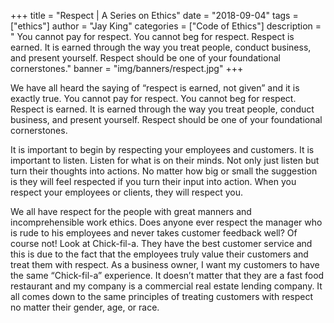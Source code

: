 +++
title = "Respect | A Series on Ethics"
date = "2018-09-04"
tags = ["ethics"]
author = "Jay King"
categories = ["Code of Ethics"]
description = " You cannot pay for respect. You cannot beg for respect. Respect is earned. It is earned through the way you treat people, conduct business, and present yourself. Respect should be one of your foundational cornerstones."
banner = "img/banners/respect.jpg"
+++

We have all heard the saying of “respect is earned, not given” and it is exactly true. You cannot pay for respect. You cannot beg for respect. Respect is earned. It is earned through the way you treat people, conduct business, and present yourself. Respect should be one of your foundational cornerstones.

It is important to begin by respecting your employees and customers. It is important to listen. Listen for what is on their minds. Not only just listen but turn their thoughts into actions. No matter how big or small the suggestion is they will feel respected if you turn their input into action. When you respect your employees or clients, they will respect you.

We all have respect for the people with great manners and incomprehensible work ethics. Does anyone ever respect the manager who is rude to his employees and never takes customer feedback well? Of course not! Look at Chick-fil-a. They have the best customer service and this is due to the fact that the employees truly value their customers and treat them with respect. As a business owner, I want my customers to have the same “Chick-fil-a” experience. It doesn’t matter that they are a fast food restaurant and my company is a commercial real estate lending company. It all comes down to the same principles of treating customers with respect no matter their gender, age, or race.